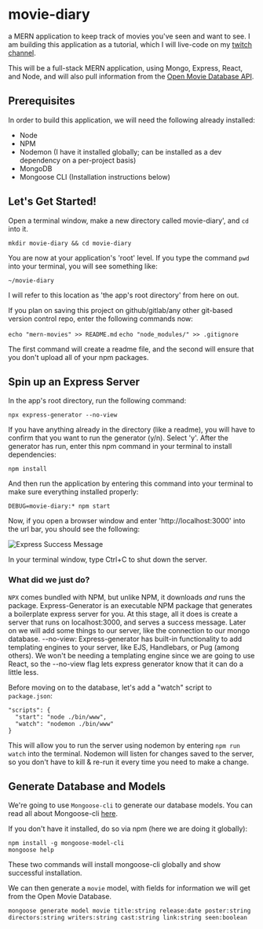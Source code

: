 # movie-diary
a MERN application to keep track of movies you've seen and want to see.
I am building this application as a tutorial, which I will live-code on my [twitch channel](https://www.twitch.tv/kevindejesusjones).

This will be a full-stack MERN application, using Mongo, Express, React, and Node, and will also pull information from the [Open Movie Database API](https://www.omdbapi.com/).

## Prerequisites
In order to build this application, we will need the following already installed:
- Node
- NPM
- Nodemon (I have it installed globally; can be installed as a dev dependency on a per-project basis)
- MongoDB
- Mongoose CLI (Installation instructions below)

## Let's Get Started!

Open a terminal window, make a new directory called movie-diary', and `cd` into it.

```mkdir movie-diary && cd movie-diary```

You are now at your application's 'root' level. If you type the command `pwd` into your terminal, you will see something like:

```~/movie-diary```

I will refer to this location as 'the app's root directory' from here on out.

If you plan on saving this project on github/gitlab/any other git-based version control repo, enter the following commands now:

```echo "mern-movies" >> README.md```
```echo "node_modules/" >> .gitignore```

The first command will create a readme file, and the second will ensure that you don't upload all of your npm packages.

## Spin up an Express Server

In the app's root directory, run the following command:

```npx express-generator --no-view```

If you have anything already in the directory (like a readme), you will have to confirm that you want to run the generator (y/n). Select 'y'.
After the generator has run, enter this npm command in your terminal to install dependencies:

```npm install```

And then run the application by entering this command into your terminal to make sure everything installed properly:

```DEBUG=movie-diary:* npm start```

Now, if you open a browser window and enter 'http://localhost:3000' into the url bar, you should see the following:

![Express Success Message](https://raw.githubusercontent.com/kaydeejay/movie-diary/master/public/images/express-success.png)

In your terminal window, type Ctrl+C to shut down the server.

### What did we just do?

`NPX` comes bundled with NPM, but unlike NPM, it downloads *and* runs the package.
Express-Generator is an executable NPM package that generates a boilerplate express server for you. At this stage, all it does is create a server that runs on localhost:3000, and serves a success message. Later on we will add some things to our server, like the connection to our mongo database. 
--no-view: Express-generator has built-in functionality to add templating engines to your server, like EJS, Handlebars, or Pug (among others). We won't be needing a templating engine since we are going to use React, so the --no-view flag lets express generator know that it can do a little less.

Before moving on to the database, let's add a "watch" script to `package.json`:
```
"scripts": {
  "start": "node ./bin/www",
  "watch": "nodemon ./bin/www"
}
```
This will allow you to run the server using nodemon by entering `npm run watch` into the terminal. Nodemon will listen for changes saved to the server, so you don't have to kill & re-run it every time you need to make a change. 

## Generate Database and Models

We're going to use `Mongoose-cli` to generate our database models. You can read all about Mongoose-cli [here](https://github.com/codesmith-admin/mongoose-model-cli). 

If you don't have it installed, do so via npm (here we are doing it globally):
```
npm install -g mongoose-model-cli
mongoose help
```
These two commands will install mongoose-cli globally and show successful installation.

We can then generate a `movie` model, with fields for information we will get from the Open Movie Database.
```
mongoose generate model movie title:string release:date poster:string directors:string writers:string cast:string link:string seen:boolean
```